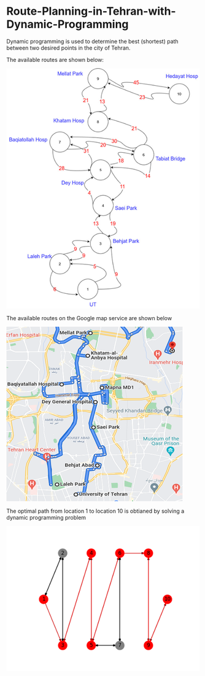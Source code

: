 # Route-Planning-in-Tehran-with-Dynamic-Programming
Dynamic programming is used to determine the best (shortest) path between two desired points in the city of Tehran.

The available routes are shown below:

![This is a](/Images/Picture4.png)

The available routes on the Google map service are shown below

![This is a](/Images/Picture5.png)

The optimal path from location 1 to location 10 is obtianed by solving a dynamic programming problem

![This is a](/Images/Picture6.png)

